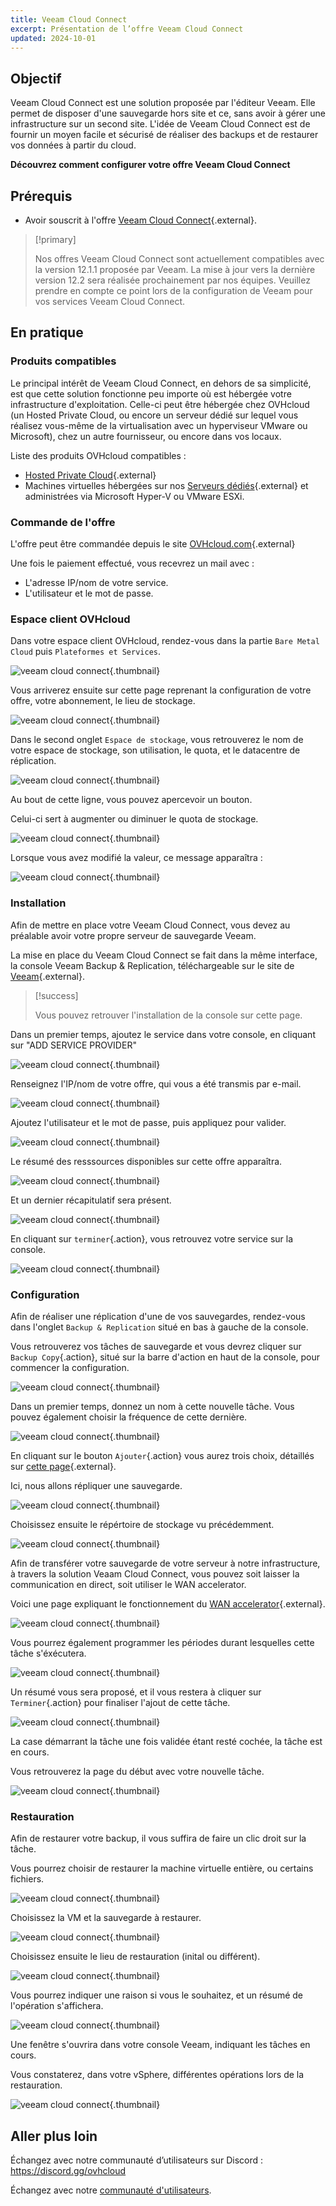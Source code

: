 ```yaml
---
title: Veeam Cloud Connect
excerpt: Présentation de l’offre Veeam Cloud Connect
updated: 2024-10-01
---
```


## Objectif

Veeam Cloud Connect est une solution proposée par l'éditeur Veeam. Elle permet de disposer d'une sauvegarde hors site et ce, sans avoir à gérer une infrastructure sur un second site. L'idée de Veeam Cloud Connect est de fournir un moyen facile et sécurisé de réaliser des backups et de restaurer vos données à partir du cloud.

**Découvrez comment configurer votre offre Veeam Cloud Connect**

## Prérequis

- Avoir souscrit à l'offre [Veeam Cloud Connect](https://www.ovh.com/ca/fr/storage-solutions/veeam-cloud-connect/){.external}.

> [!primary]
>
> Nos offres Veeam Cloud Connect sont actuellement compatibles avec la version 12.1.1 proposée par Veeam. La mise à jour vers la dernière version 12.2 sera réalisée prochainement par nos équipes. Veuillez prendre en compte ce point lors de la configuration de Veeam pour vos services Veeam Cloud Connect.
>

## En pratique

### Produits compatibles

Le principal intérêt de Veeam Cloud Connect, en dehors de sa simplicité, est que cette solution fonctionne peu importe où est hébergée votre infrastructure d'exploitation. Celle-ci peut être hébergée chez OVHcloud (un Hosted Private Cloud, ou encore un serveur dédié sur lequel vous réalisez vous-même de la virtualisation avec un hyperviseur VMware ou Microsoft), chez un autre fournisseur, ou encore dans vos locaux.

Liste des produits OVHcloud compatibles :

- [Hosted Private Cloud](https://www.ovhcloud.com/fr-ca/enterprise/products/hosted-private-cloud/){.external}
- Machines virtuelles hébergées sur nos [Serveurs dédiés](https://www.ovh.com/ca/fr/serveurs-dedies/){.external} et administrées via Microsoft Hyper-V ou VMware ESXi.

### Commande de l'offre

L'offre peut être commandée depuis le site [OVHcloud.com](https://www.ovh.com/ca/fr/storage-solutions/veeam-cloud-connect/){.external}

Une fois le paiement effectué, vous recevrez un mail avec :

- L'adresse IP/nom de votre service.
- L'utilisateur et le mot de passe.

### Espace client OVHcloud

Dans votre espace client OVHcloud, rendez-vous dans la partie `Bare Metal Cloud` puis `Plateformes et Services`.

![veeam cloud connect](images/veeam-cloud-connect-manager-start1.png){.thumbnail}

Vous arriverez ensuite sur cette page reprenant la configuration de votre offre, votre abonnement, le lieu de stockage.

![veeam cloud connect](images/veeam-cloud-connect-manager1.png){.thumbnail}

Dans le second onglet `Espace de stockage`, vous retrouverez le nom de votre espace de stockage, son utilisation, le quota, et le datacentre de réplication.

![veeam cloud connect](images/veeam-cloud-connect-manager-espace1.png){.thumbnail}

Au bout de cette ligne, vous pouvez apercevoir un bouton.

Celui-ci sert à augmenter ou diminuer le quota de stockage.

![veeam cloud connect](images/veeam-cloud-connect-manager-modif-espace1.png){.thumbnail}

Lorsque vous avez modifié la valeur, ce message apparaîtra :

![veeam cloud connect](images/veeam-cloud-connect-manager-modif-espace-ok1.png){.thumbnail}

### Installation

Afin de mettre en place votre Veeam Cloud Connect, vous devez au préalable avoir votre propre serveur de sauvegarde Veeam.

La mise en place du Veeam Cloud Connect se fait dans la même interface, la console Veeam Backup & Replication, téléchargeable sur le site de [Veeam](https://www.veeam.com/){.external}.

> [!success]
>
> Vous pouvez retrouver l'installation de la console sur cette page.
>

Dans un premier temps, ajoutez le service dans votre console, en cliquant sur "ADD SERVICE PROVIDER"

![veeam cloud connect](images/veeam-cloud-connect-add-provider.png){.thumbnail}

Renseignez l'IP/nom de votre offre, qui vous a été transmis par e-mail.

![veeam cloud connect](images/veeam-cloud-connect-add-provider-ip.png){.thumbnail}

Ajoutez l'utilisateur et le mot de passe, puis appliquez pour valider.

![veeam cloud connect](images/veeam-cloud-connect-add-provider-login.png){.thumbnail}

Le résumé des resssources disponibles sur cette offre apparaîtra.

![veeam cloud connect](images/veeam-cloud-connect-add-provider-ressources.png){.thumbnail}

Et un dernier récapitulatif sera présent.

![veeam cloud connect](images/veeam-cloud-connect-add-provider-recap.png){.thumbnail}

En cliquant sur `terminer`{.action}, vous retrouvez votre service sur la console.

![veeam cloud connect](images/veeam-cloud-connect-add-provider-finish.png){.thumbnail}

### Configuration

Afin de réaliser une réplication d'une de vos sauvegardes, rendez-vous dans l'onglet `Backup & Replication` situé en bas à gauche de la console.

Vous retrouverez vos tâches de sauvegarde et vous devrez cliquer sur `Backup Copy`{.action}, situé sur la barre d'action en haut de la console, pour commencer la configuration.

![veeam cloud connect](images/veeam-cloud-connect-replicat.png){.thumbnail}

Dans un premier temps, donnez un nom à cette nouvelle tâche. Vous pouvez également choisir la fréquence de cette dernière.

![veeam cloud connect](images/veeam-cloud-connect-replicat-name.png){.thumbnail}

En cliquant sur le bouton `Ajouter`{.action} vous aurez trois choix, détaillés sur [cette page](https://helpcenter.veeam.com/docs/backup/vsphere/backup_copy_vms.html?ver=95){.external}.

Ici, nous allons répliquer une sauvegarde.

![veeam cloud connect](images/veeam-cloud-connect-replicat-select.png){.thumbnail}

Choisissez ensuite le répértoire de stockage vu précédemment.

![veeam cloud connect](images/veeam-cloud-connect-replicat-target.png){.thumbnail}

Afin de transférer votre sauvegarde de votre serveur à notre infrastructure, à travers la solution Veaam Cloud Connect, vous pouvez soit laisser la communication en direct, soit utiliser le WAN accelerator.

Voici une page expliquant le fonctionnement du [WAN accelerator](https://helpcenter.veeam.com/docs/backup/vsphere/wan_hiw.html?ver=95){.external}.

![veeam cloud connect](images/veeam-cloud-connect-replicat-data.png){.thumbnail}

Vous pourrez également programmer les périodes durant lesquelles cette tâche s'éxécutera.

![veeam cloud connect](images/veeam-cloud-connect-replicat-schedule.png){.thumbnail}

Un résumé vous sera proposé, et il vous restera à cliquer sur `Terminer`{.action} pour finaliser l'ajout de cette tâche.

![veeam cloud connect](images/veeam-cloud-connect-replicat-finish.png){.thumbnail}

La case démarrant la tâche une fois validée étant resté cochée, la tâche est en cours.

Vous retrouverez la page du début avec votre nouvelle tâche.

![veeam cloud connect](images/veeam-cloud-connect-replicat-cloud.png){.thumbnail}

### Restauration

Afin de restaurer votre backup, il vous suffira de faire un clic droit sur la tâche.

Vous pourrez choisir de restaurer la machine virtuelle entière, ou certains fichiers.

![veeam cloud connect](images/veeam-cloud-connect-restore.png){.thumbnail}

Choisissez la VM et la sauvegarde à restaurer.

![veeam cloud connect](images/veeam-cloud-connect-restore-select.png){.thumbnail}

Choisissez ensuite le lieu de restauration (inital ou différent).

![veeam cloud connect](images/veeam-cloud-connect-restore-mode.png){.thumbnail}

Vous pourrez indiquer une raison si vous le souhaitez, et un résumé de l'opération s'affichera.

![veeam cloud connect](images/veeam-cloud-connect-restore-resume.png){.thumbnail}

Une fenêtre s'ouvrira dans votre console Veeam, indiquant les tâches en cours.

Vous constaterez, dans votre vSphere, différentes opérations lors de la restauration.

![veeam cloud connect](images/veeam-cloud-connect-restore-done.png){.thumbnail}

## Aller plus loin

Échangez avec notre communauté d’utilisateurs sur Discord : <https://discord.gg/ovhcloud>

Échangez avec notre [communauté d'utilisateurs](/links/community).
